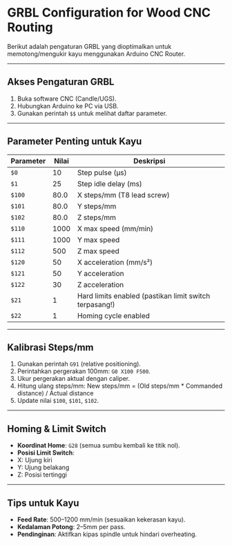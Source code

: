 # GRBL Configuration for Wood CNC Routing  
Berikut adalah pengaturan GRBL yang dioptimalkan untuk memotong/mengukir kayu menggunakan Arduino CNC Router.

---

## **Akses Pengaturan GRBL**  
1. Buka software CNC (Candle/UGS).  
2. Hubungkan Arduino ke PC via USB.  
3. Gunakan perintah `$$` untuk melihat daftar parameter.  

---

## **Parameter Penting untuk Kayu**  
| Parameter | Nilai | Deskripsi |  
|-----------|-------|-----------|  
| `$0`      | 10    | Step pulse (µs) |  
| `$1`      | 25    | Step idle delay (ms) |  
| `$100`    | 80.0  | X steps/mm (T8 lead screw) |  
| `$101`    | 80.0  | Y steps/mm |  
| `$102`    | 80.0  | Z steps/mm |  
| `$110`    | 1000  | X max speed (mm/min) |  
| `$111`    | 1000  | Y max speed |  
| `$112`    | 500   | Z max speed |  
| `$120`    | 50    | X acceleration (mm/s²) |  
| `$121`    | 50    | Y acceleration |  
| `$122`    | 30    | Z acceleration |  
| `$21`     | 1     | Hard limits enabled (pastikan limit switch terpasang!) |  
| `$22`     | 1     | Homing cycle enabled |  

---

## **Kalibrasi Steps/mm**  
1. Gunakan perintah `G91` (relative positioning).  
2. Perintahkan pergerakan 100mm: `G0 X100 F500`.  
3. Ukur pergerakan aktual dengan caliper.  
4. Hitung ulang steps/mm:  New steps/mm = (Old steps/mm * Commanded distance) / Actual distance
5. Update nilai `$100`, `$101`, `$102`.  

---

## **Homing & Limit Switch**  
- **Koordinat Home**: `G28` (semua sumbu kembali ke titik nol).  
- **Posisi Limit Switch**:  
- X: Ujung kiri  
- Y: Ujung belakang  
- Z: Posisi tertinggi  

---

## **Tips untuk Kayu**  
- **Feed Rate**: 500–1200 mm/min (sesuaikan kekerasan kayu).  
- **Kedalaman Potong**: 2–5mm per pass.  
- **Pendinginan**: Aktifkan kipas spindle untuk hindari overheating.  
